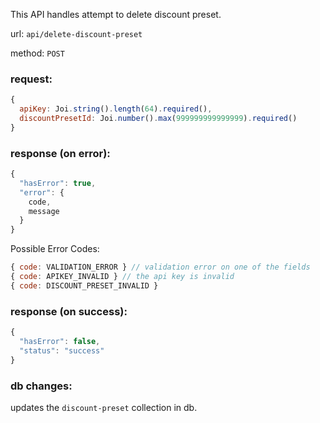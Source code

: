 This API handles attempt to delete discount preset.

url: `api/delete-discount-preset`

method: `POST`

### request: 
```js
{
  apiKey: Joi.string().length(64).required(),
  discountPresetId: Joi.number().max(999999999999999).required()
}
```

### response (on error):
```js
{
  "hasError": true,
  "error": {
    code,
    message
  }
}
```

Possible Error Codes:
```js
{ code: VALIDATION_ERROR } // validation error on one of the fields
{ code: APIKEY_INVALID } // the api key is invalid
{ code: DISCOUNT_PRESET_INVALID }
```

### response (on success):
```js
{
  "hasError": false,
  "status": "success"
}
```

### db changes:
updates the `discount-preset` collection in db.